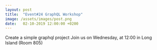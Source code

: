 ```yaml
---
layout: post
title:  "Event#24 GraphQL Workshop"
image: /assets/images/post.png
date:   02-10-2019 12:00:00 +0200
---
```

Create a simple graphql project
Join us on Wednesday, at 12:00 in Long Island (Room 805)